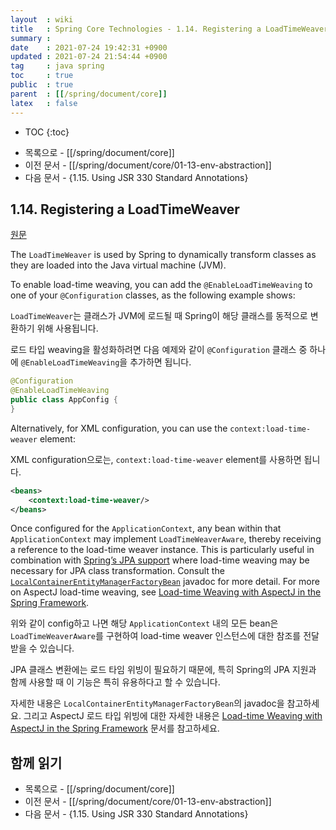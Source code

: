 ```yaml
---
layout  : wiki
title   : Spring Core Technologies - 1.14. Registering a LoadTimeWeaver
summary : 
date    : 2021-07-24 19:42:31 +0900
updated : 2021-07-24 21:54:44 +0900
tag     : java spring
toc     : true
public  : true
parent  : [[/spring/document/core]]
latex   : false
---
```

* TOC
{:toc}

- 목록으로 - [[/spring/document/core]]
- 이전 문서 - [[/spring/document/core/01-13-env-abstraction]]
- 다음 문서 - {1.15. Using JSR 330 Standard Annotations}

## 1.14. Registering a LoadTimeWeaver

[원문]( https://docs.spring.io/spring-framework/docs/5.3.7/reference/html/core.html#context-load-time-weaver )

>
The `LoadTimeWeaver` is used by Spring to dynamically transform classes as they are loaded into the Java virtual machine (JVM).
>
To enable load-time weaving, you can add the `@EnableLoadTimeWeaving` to one of your `@Configuration` classes, as the following example shows:

`LoadTimeWeaver`는 클래스가 JVM에 로드될 때 Spring이 해당 클래스를 동적으로 변환하기 위해 사용됩니다.

로드 타입 weaving을 활성화하려면 다음 예제와 같이 `@Configuration` 클래스 중 하나에 `@EnableLoadTimeWeaving`을 추가하면 됩니다.

```java
@Configuration
@EnableLoadTimeWeaving
public class AppConfig {
}
```

>
Alternatively, for XML configuration, you can use the `context:load-time-weaver` element:

XML configuration으로는, `context:load-time-weaver` element를 사용하면 됩니다.

```xml
<beans>
    <context:load-time-weaver/>
</beans>
```

>
Once configured for the `ApplicationContext`, any bean within that `ApplicationContext` may implement `LoadTimeWeaverAware`, thereby receiving a reference to the load-time weaver instance. This is particularly useful in combination with [Spring’s JPA support]( https://docs.spring.io/spring-framework/docs/5.3.7/reference/html/data-access.html#orm-jpa ) where load-time weaving may be necessary for JPA class transformation. Consult the [`LocalContainerEntityManagerFactoryBean`]( https://docs.spring.io/spring-framework/docs/5.3.7/javadoc-api/org/springframework/orm/jpa/LocalContainerEntityManagerFactoryBean.html ) javadoc for more detail. For more on AspectJ load-time weaving, see [Load-time Weaving with AspectJ in the Spring Framework]( https://docs.spring.io/spring-framework/docs/5.3.7/reference/html/core.html#aop-aj-ltw ).

위와 같이 config하고 나면 해당 `ApplicationContext` 내의 모든 bean은 `LoadTimeWeaverAware`를 구현하여 load-time weaver 인스턴스에 대한 참조를 전달받을 수 있습니다.

JPA 클래스 변환에는 로드 타임 위빙이 필요하기 때문에, 특히 Spring의 JPA 지원과 함께 사용할 때 이 기능은 특히 유용하다고 할 수 있습니다.

자세한 내용은 `LocalContainerEntityManagerFactoryBean`의 javadoc을 참고하세요.
그리고 AspectJ 로드 타입 위빙에 대한 자세한 내용은 [Load-time Weaving with AspectJ in the Spring Framework]( https://docs.spring.io/spring-framework/docs/5.3.7/reference/html/core.html#aop-aj-ltw ) 문서를 참고하세요.



## 함께 읽기

- 목록으로 - [[/spring/document/core]]
- 이전 문서 - [[/spring/document/core/01-13-env-abstraction]]
- 다음 문서 - {1.15. Using JSR 330 Standard Annotations}


